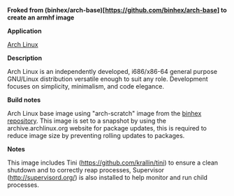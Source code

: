 **Froked from (binhex/arch-base)[https://github.com/binhex/arch-base] to create an armhf image**

**Application**

[Arch Linux](https://www.archlinux.org/)

**Description**

Arch Linux is an independently developed, i686/x86-64 general purpose GNU/Linux distribution versatile enough to suit any role. Development focuses on simplicity, minimalism, and code elegance.

**Build notes**

Arch Linux base image using "arch-scratch" image from the [binhex repository](https://hub.docker.com/r/binhex/arch-scratch/). This image is set to a snapshot by using the archive.archlinux.org website for package updates, this is required to reduce image size by preventing rolling updates to packages.

**Notes**

This image includes Tini (https://github.com/krallin/tini) to ensure a clean shutdown and to correctly reap processes, Supervisor (http://supervisord.org/) is also installed to help monitor and run child processes.